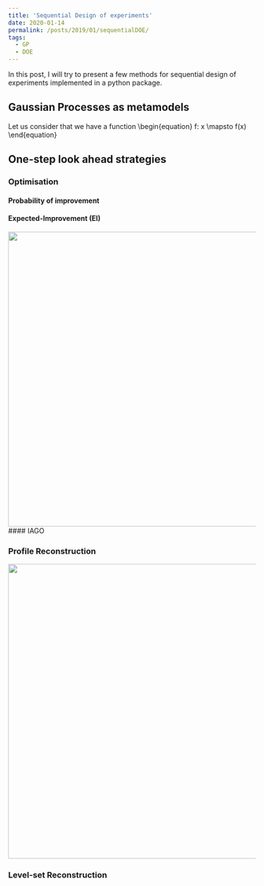 ```yaml
---
title: 'Sequential Design of experiments'
date: 2020-01-14
permalink: /posts/2019/01/sequentialDOE/
tags:
  - GP
  - DOE
---
```


In this post, I will try to present a few methods for sequential design of experiments implemented in a python package. 
## Gaussian Processes as metamodels
Let us consider that we have a function \begin{equation} f: x \mapsto f(x) \end{equation}
## One-step look ahead strategies

### Optimisation
#### Probability of improvement

#### Expected-Improvement (EI)
<img src="https://vtrappler.github.io/images/EI.gif" width="600" height="600" />
#### IAGO

### Profile Reconstruction
<img src="https://vtrappler.github.io/images/PEI.png" width="600" height="600" />

### Level-set Reconstruction
